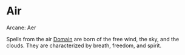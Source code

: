 # Air
Arcane: Aer

Spells from the air [Domain](Spell%20Domains.md) are born of the free wind, the sky, and the clouds. They are characterized by breath, freedom, and spirit. 